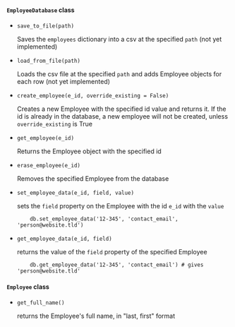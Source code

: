 #### `EmployeeDatabase` class

* `save_to_file(path)`
    
    Saves the `employees` dictionary into a csv at the specified `path` (not yet implemented)

* `load_from_file(path)`
    
    Loads the csv file at the specified `path` and adds Employee objects for each row (not yet implemented)

* `create_employee(e_id, override_existing = False)`
    
    Creates a new Employee with the specified id value and returns it.
    If the id is already in the database, a new employee will not be created, unless `override_existing` is True

* `get_employee(e_id)`
    
    Returns the Employee object with the specified id

* `erase_employee(e_id)`
    
    Removes the specified Employee from the database

* `set_employee_data(e_id, field, value)`
    
    sets the `field` property on the Employee with the id `e_id` with the `value`
    
    ```
        db.set_employee_data('12-345', 'contact_email', 'person@website.tld')
    ```

* `get_employee_data(e_id, field)`
    
    returns the value of the `field` property of the specified Employee
    
    ```
        db.get_employee_data('12-345', 'contact_email') # gives 'person@website.tld'
    ```

#### `Employee` class

* `get_full_name()`

    returns the Employee's full name, in "last, first" format
